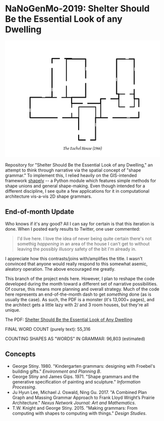 # NaNoGenMo-2019: Shelter Should Be the Essential Look of any Dwelling

![The Rachel House (1966)](https://github.com/dluman/NaNoGenMo-2019/blob/media/media/shelter_demo.png)

Repository for "Shelter Should Be the Essential Look of any Dwelling," an attempt to think through narrative via the spatial concept of "shape grammar." To implement this, I relied heavily on the GIS-intended framework [shapely](https://pypi.org/project/Shapely/) -- a Python module which features simple methods for shape unions and general shape-making. Even though intended for a different discipline, I see quite a few applications for it in computational architecture vis-a-vis 2D shape grammars. 

## End-of-month Update

Who knows if it's any good? All I can say for certain is that this iteration is done. When I posted early results to Twitter, one user commented:

> I'd live here. I love the idea of never being quite certain there's not somethig *happening* in an area of the house I can't get to without leaving the possibly illusory safety of the bit I'm already in.

I appreciate how this contrasts/joins with/amplifies the title. I wasn't convinced that anyone would really respond to this somewhat asemic, aleatory operation. The above encouraged me greatly.

This branch of the project ends here. However, I plan to reshape the code developed during the month toward a different set of narrative possibilities. Of course, this means more planning and overall strategy. Much of the code here represents an end-of-the-month dash to get _something_ done (as is usually the case). As such, the PDF is a monster (it's 13,000+ pages), and the architect gets a little lazy with 2/ and 3 room houses, but they're all unique.

The PDF: [Shelter Should Be the Essential Look of Any Dwelling](https://drive.google.com/file/d/1UJcO_Q_pyPxvqYnhqn-GOYDRT0OSeOab/view?usp=sharing)

FINAL WORD COUNT (purely text): 55,316

COUNTING SHAPES AS "WORDS" IN GRAMMAR: 96,803 (estimated)

## Concepts

* George Stiny. 1980. "Kindergarten grammars: designing with Froebel's building gifts." _Environment and Planning B_.
* George Stiny and James Gips. 1971. "Shape grammars and the generative specification of painting and sculpture." _Information Processing_.
* Ju Hyun Lee, Michael J. Oswald, Ning Gu. 2017. "A Combined Plan Graph and Massing Grammar Approach to Frank Lloyd Wright’s Prairie Architecture." _Nexus Network Journal: Art and Mathematics_.
* T.W. Knight and George Stiny. 2015. "Making grammars: From computing with shapes to computing with things." _Design Studies_.
